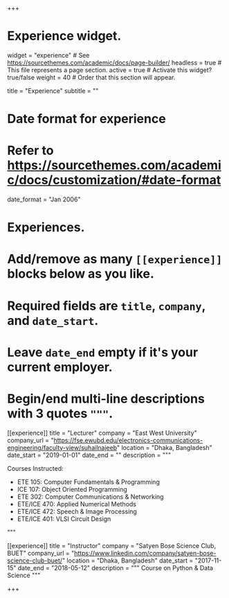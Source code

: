 +++
# Experience widget.
widget = "experience"  # See https://sourcethemes.com/academic/docs/page-builder/
headless = true  # This file represents a page section.
active = true  # Activate this widget? true/false
weight = 40  # Order that this section will appear.

title = "Experience"
subtitle = ""

# Date format for experience
#   Refer to https://sourcethemes.com/academic/docs/customization/#date-format
date_format = "Jan 2006"

# Experiences.
#   Add/remove as many `[[experience]]` blocks below as you like.
#   Required fields are `title`, `company`, and `date_start`.
#   Leave `date_end` empty if it's your current employer.
#   Begin/end multi-line descriptions with 3 quotes `"""`.

[[experience]]
  title = "Lecturer"
  company = "East West University"
  company_url = "https://fse.ewubd.edu/electronics-communications-engineering/faculty-view/suhailnajeeb"
  location = "Dhaka, Bangladesh"
  date_start = "2019-01-01"
  date_end = ""
  description = """

  Courses Instructed:

  * ETE 105: Computer Fundamentals & Programming
  * ICE 107: Object Oriented Programming
  * ETE 302: Computer Communications & Networking
  * ETE/ICE 470: Applied Numerical Methods
  * ETE/ICE 472: Speech & Image Processing
  * ETE/ICE 401: VLSI Circuit Design

  """

[[experience]]
  title = "Instructor"
  company = "Satyen Bose Science Club, BUET"
  company_url = "https://www.linkedin.com/company/satyen-bose-science-club-buet/"
  location = "Dhaka, Bangladesh"
  date_start = "2017-11-15"
  date_end = "2018-05-12"
  description = """
  Course on Python & Data Science
  """


+++
